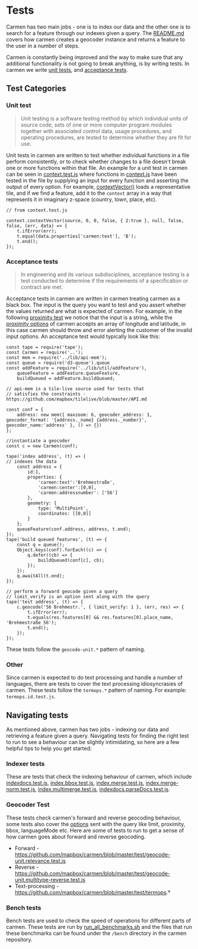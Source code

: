 # Tests

Carmen has two main jobs - one is to index our data and the other one is to search for a feature through our indexes given a query. The [README.md](https://github.com/mapbox/carmen/blob/master/README.md) covers how carmen creates a geocoder instance and returns a feature to the user in a number of steps. 

Carmen is constantly being improved and the way to make sure that any additional functionality is not going to break anything, is by writing tests. In carmen we write [unit tests](https://en.wikipedia.org/wiki/Unit_testing), and [acceptance tests](https://en.wikipedia.org/wiki/Acceptance_testing).

## Test Categories
### Unit test
> Unit testing is a software testing method by which individual units of source code, sets of one or more computer program modules together with associated control data, usage procedures, and operating procedures, are tested to determine whether they are fit for use.

Unit tests in carmen are written to test whether individual functions in a file perform consistently, or to check whether changes to a file doesn't break one or more functions within that file. An example for a unit test in carmen can be seen in [context.test.js](https://github.com/mapbox/carmen/blob/master/test/context.test.js) where functions in [context.js](https://github.com/mapbox/carmen/blob/master/lib/context.js) have been tested in the file by supplying an input for every function and asserting the output of every option. For example, [contextVector()](https://github.com/mapbox/carmen/blob/master/lib/context.js#L385) loads a representative tile, and if we find a feature, add it to the `context` array in a way that represents it in imaginary z-space (country, town, place, etc).

```
// from context.test.js 

context.contextVector(source, 0, 0, false, { 2:true }, null, false, false, (err, data) => {
	t.ifError(err);
	t.equal(data.properties['carmen:text'], 'B');
	t.end();
});

```
### Acceptance tests
>In engineering and its various subdisciplines, acceptance testing is a test conducted to determine if the requirements of a specification or contract are met.

Acceptance tests in carmen are written in carmen treating carmen as a black box. The input is the query you want to test and you assert whether the values returned are what is expected of carmen. For example, in the following [proximity test](https://github.com/mapbox/carmen/blob/master/test/geocode-unit.proximity.test.js#L97) we notice that the input is a string, while the [proximity options](https://github.com/mapbox/carmen/blob/master/docs/api/carmen.md#geocodequery-options-callback) of carmen accepts an array of longitude and latitude, in this case carmen should throw and error alerting the customer of the invalid input options. An acceptance test would typically look like this:


```
const tape = require('tape');
const Carmen = require('..');
const mem = require('../lib/api-mem');
const queue = require('d3-queue').queue
const addFeature = require('../lib/util/addfeature'),
    queueFeature = addFeature.queueFeature,
    buildQueued = addFeature.buildQueued;
    
// api-mem is a tile-live source used for tests that 
// satisfies the constraints - https://github.com/mapbox/tilelive/blob/master/API.md

const conf = {
    address: new mem({ maxzoom: 6, geocoder_address: 1, geocoder_format: '{address._name} {address._number}', geocoder_name:'address' }, () => {})
};

//instantiate a geocoder
const c = new Carmen(conf);

tape('index address', (t) => {
// indexes the data
    const address = {
        id:1,
        properties: {
            'carmen:text':'Brehmestraße',
            'carmen:center':[0,0],
            'carmen:addressnumber': ['56']
        },
        geometry: {
            type: 'MultiPoint',
            coordinates: [[0,0]]
        }
    };
    queueFeature(conf.address, address, t.end);
});
tape('build queued features', (t) => {
    const q = queue();
    Object.keys(conf).forEach((c) => {
        q.defer((cb) => {
            buildQueued(conf[c], cb);
        });
    });
    q.awaitAll(t.end);
});

// perform a forward geocode given a query
// limit_verify is an option sent along with the query
tape('test address', (t) => {
    c.geocode('56 Brehmestr.', { limit_verify: 1 }, (err, res) => {
        t.ifError(err);
        t.equals(res.features[0] && res.features[0].place_name, 'Brehmestraße 56');
        t.end();
    });
});

```
These tests follow the `geocode-unit.*` pattern of naming.

### Other

Since carmen is expected to do text processing and handle a number of languages, there are tests to cover the text processing idiosyncrasies of carmen. These tests follow the `termops.*` pattern of naming. For example: `termops.id.test.js`.

## Navigating tests

As mentioned above, carmen has two jobs - indexing our data and retrieving a feature given a query. Navigating tests for finding the right test to run to see a behaviour can be slightly intimidating, so here are a few helpful tips to help you get started:

### Indexer tests
These are tests that check the indexing behaviour of carmen, which include [indexdocs.test.js](https://github.com/mapbox/carmen/blob/master/test/indexdocs.test.js), [index.bbox.test.js](https://github.com/mapbox/carmen/blob/master/test/index.bbox.test.js), [index.merge.test.js](https://github.com/mapbox/carmen/blob/master/test/index.merge.test.js), [index.merge-norm.test.js](https://github.com/mapbox/carmen/blob/master/test/index.merge-norm.test.js), [index.multimerge.test.js](https://github.com/mapbox/carmen/blob/master/test/index.multimerge.test.js), [indexdocs.parseDocs.test.js](https://github.com/mapbox/carmen/blob/master/test/indexdocs.parseDocs.test.js).

### Geocoder Test
These tests check carmen's forward and reverse geocoding behaviour, some tests also cover the [options](https://github.com/mapbox/carmen/blob/master/docs/api/carmen.md#geocodequery-options-callback) sent with the query like limit, proximity, bbox, languageMode etc. Here are some of tests to run to get a sense of how carmen goes about forward and reverse geocoding.

- Forward - https://github.com/mapbox/carmen/blob/master/test/geocode-unit.relevance.test.js
- Reverse - https://github.com/mapbox/carmen/blob/master/test/geocode-unit.multitype-reverse.test.js
- Text-processing - https://github.com/mapbox/carmen/blob/master/test/termops.*

### Bench tests
Bench tests are used to check the speed of operations for different parts of carmen. These tests are run by [run_all_benchmarks.sh](https://github.com/mapbox/carmen/blob/master/test/run_all_benchmarks.sh) and the files that run these benchmarks can be found under the `/bench` directory in the carmen repository.
